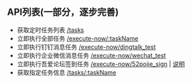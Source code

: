 ## API列表(一部分，逐步完善)

- 获取定时任务列表 [/tasks](/tasks)
- 立即执行全部任务 [/execute-now/:taskName](/execute-now/)
- 立即执行钉钉消息任务 [/execute-now/dingtalk_test](/execute-now/dingtalk_test)
- 立即执行企业微信消息任务 [/execute-now/wechat_test](/execute-now/wechat_test)
- 立即执行吾爱论坛签到任务 [/execute-now/52pojie_sign](/execute-now/52pojie_sign) | [说明](./cron/52pojie_sign.md)
- 获取指定任务信息 [/tasks/:taskName](/tasks/)